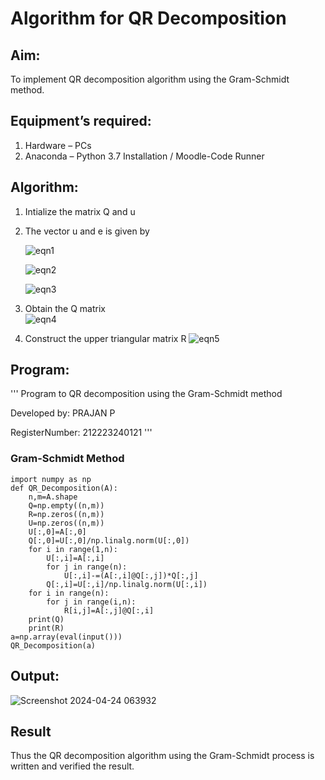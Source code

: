 # Algorithm for QR Decomposition
## Aim:
To implement QR decomposition algorithm using the Gram-Schmidt method.
## Equipment’s required:
1.	Hardware – PCs
2.	Anaconda – Python 3.7 Installation / Moodle-Code Runner
## Algorithm:
1.	Intialize the matrix Q and u
2.	The vector u and e is given by

    ![eqn1](./ex4.jpg)

    ![eqn2](./ex6.jpg)

    ![eqn3](./ex3.jpg)

3.	Obtain the Q matrix   
    ![eqn4](./ex1.jpg)
4.	Construct the upper triangular matrix R
    ![eqn5](./ex2.jpg)



## Program:
''' 
Program to QR decomposition using the Gram-Schmidt method

Developed by: PRAJAN P

RegisterNumber: 212223240121
'''
### Gram-Schmidt Method
```
import numpy as np
def QR_Decomposition(A):
    n,m=A.shape
    Q=np.empty((n,m))                                       
    R=np.zeros((n,m))
    U=np.zeros((n,m))
    U[:,0]=A[:,0]
    Q[:,0]=U[:,0]/np.linalg.norm(U[:,0])
    for i in range(1,n):
        U[:,i]=A[:,i]                         
        for j in range(n):
            U[:,i]-=(A[:,i]@Q[:,j])*Q[:,j]
        Q[:,i]=U[:,i]/np.linalg.norm(U[:,i])
    for i in range(n):
        for j in range(i,n):
            R[i,j]=A[:,j]@Q[:,i]
    print(Q)
    print(R)
a=np.array(eval(input()))
QR_Decomposition(a)

```

## Output:
![Screenshot 2024-04-24 063932](https://github.com/PRAJAN-23013995/QRdecomposition/assets/150313345/4d9d967d-5e68-41f2-bd34-3840042db146)


## Result
Thus the QR decomposition algorithm using the Gram-Schmidt process is written and verified the result.
